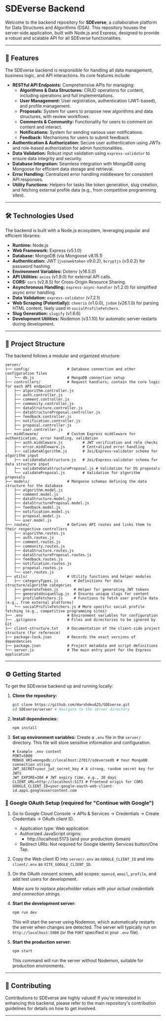 # SDEverse Backend

Welcome to the backend repository for **SDEverse**, a collaborative platform for Data Structures and Algorithms (DSA). This repository houses the server-side application, built with Node.js and Express, designed to provide a robust and scalable API for all SDEverse functionalities.

---

## 🚀 Features

The SDEverse backend is responsible for handling all data management, business logic, and API interactions. Its core features include:

* **RESTful API Endpoints:** Comprehensive APIs for managing:
  * **Algorithms & Data Structures:** CRUD operations for content, including operations and full implementations.
  * **User Management:** User registration, authentication (JWT-based), and profile management.
  * **Proposals:** System for users to propose new algorithms and data structures, with review workflows.
  * **Comments & Community:** Functionality for users to comment on content and interact.
  * **Notifications:** System for sending various user notifications.
  * **Feedback:** Mechanisms for users to submit feedback.
* **Authentication & Authorization:** Secure user authentication using JWTs and role-based authorization for admin functionalities.
* **Data Validation:** Robust input validation using `express-validator` to ensure data integrity and security.
* **Database Integration:** Seamless integration with MongoDB using Mongoose for efficient data storage and retrieval.
* **Error Handling:** Centralized error handling middleware for consistent API responses.
* **Utility Functions:** Helpers for tasks like token generation, slug creation, and fetching external profile data (e.g., from competitive programming sites).

---

## 🛠️ Technologies Used

The backend is built with a Node.js ecosystem, leveraging popular and efficient libraries:

* **Runtime:** Node.js
* **Web Framework:** Express (v5.1.0)
* **Database:** MongoDB (via Mongoose v8.15.1)
* **Authentication:** JWT (`jsonwebtoken` v9.0.2), `bcryptjs` (v3.0.2) for password hashing.
* **Environment Variables:** Dotenv (v16.5.0)
* **API Utilities:** `axios` (v1.9.0) for external API calls.
* **CORS:** `cors` (v2.8.5) for Cross-Origin Resource Sharing.
* **Asynchronous Handling:** `express-async-handler` (v1.2.0) for simplified async error handling.
* **Data Validation:** `express-validator` (v7.2.1)
* **Web Scraping (Potentially):** `cheerio` (v1.0.0), `jsdom` (v26.1.0) for parsing HTML content, likely used in `socialProfileFetchers`.
* **Slug Generation:** `slugify` (v1.6.6)
* **Development Utilities:** Nodemon (v3.1.10) for automatic server restarts during development.

---

## 📁 Project Structure

The backend follows a modular and organized structure:

```
server/
├── config/                 # Database connection and other configuration files
│   └── db.js               # MongoDB connection setup
├── controllers/            # Request handlers; contain the core logic for each API endpoint
│   ├── algorithm.controller.js
│   ├── auth.controller.js
│   ├── comment.controller.js
│   ├── community.controller.js
│   ├── dataStructure.controller.js
│   ├── dataStructureProposal.controller.js
│   ├── feedback.controller.js
│   ├── notification.controller.js
│   ├── proposal.controller.js
│   └── user.controller.js
├── middleware/             # Custom Express middleware for authentication, error handling, validation
│   ├── auth.middleware.js         # JWT verification and role checks
│   ├── error.middleware.js        # Centralized error handling
│   ├── validateAlgorithm.js       # Joi/Express-validator schema for algorithm input
│   ├── validateDataStructure.js   # Joi/Express-validator schema for data structure input
│   ├── validateDataStructureProposal.js # Validation for DS proposals
│   └── validateProposal.js        # Validation for algorithm proposals
├── models/                 # Mongoose schemas defining the data structure for the database
│   ├── algorithm.model.js
│   ├── comment.model.js
│   ├── dataStructure.model.js
│   ├── dataStructureProposal.model.js
│   ├── feedback.model.js
│   ├── notification.model.js
│   ├── proposal.model.js
│   └── user.model.js
├── routes/                 # Defines API routes and links them to their respective controllers
│   ├── algorithm.routes.js
│   ├── auth.routes.js
│   ├── comment.routes.js
│   ├── community.routes.js
│   ├── dataStructure.routes.js
│   ├── dataStructureProposal.routes.js
│   ├── feedback.routes.js
│   ├── notification.routes.js
│   ├── proposal.routes.js
│   └── user.routes.js
├── utils/                  # Utility functions and helper modules
│   ├── categoryTypes.js       # Definitions for data structure/algorithm categories
│   ├── generateToken.js       # Helper for generating JWT tokens
│   ├── generateUniqueSlug.js  # Ensures unique slugs for content
│   ├── profileFetchers.js     # Functions to fetch user profile data (e.g., from external platforms)
│   └── socialProfileFetchers.js # More specific social profile fetching (e.g., competitive programming sites)
├── .env                    # Environment variables for configuration
├── .gitignore              # Files and directories to be ignored by Git
├── client-structure.txt    # Documentation of the client-side project structure (for reference)
├── package-lock.json       # Records the exact versions of dependencies
├── package.json            # Project metadata and script definitions
└── server.js               # The main entry point for the Express application
```

---

## ⚙️ Getting Started

To get the SDEverse backend up and running locally:

1. **Clone the repository:**
   ```bash
   git clone https://github.com/Harshdev625/SDEverse.git
   cd SDEverse/server # Navigate to the server directory
   ```
2. **Install dependencies:**
   ```bash
   npm install
   ```
3. **Set up environment variables:**
   Create a `.env` file in the `server/` directory. This file will store sensitive information and configuration.
   ```
   # Example .env content
   PORT=5000
   MONGO_URI=mongodb://localhost:27017/sdeversedb # Your MongoDB connection string
   JWT_SECRET=your_jwt_secret_key # A strong, random secret key for JWTs
   JWT_EXPIRE=30d # JWT expiry time, e.g., 30 days
   CLIENT_URL=http://localhost:5173 # Frontend origin for CORS
   GOOGLE_CLIENT_ID=your-google-oauth-web-client-id.apps.googleusercontent.com
   ```

### 🔐 Google OAuth Setup (required for "Continue with Google")

1. Go to Google Cloud Console → APIs & Services → Credentials → Create Credentials → OAuth client ID.

   - Application type: Web application
   - Authorized JavaScript origins:
     - http://localhost:5173 (and your production domain)
   - Redirect URIs: Not required for Google Identity Services button/One Tap.
2. Copy the Web client ID into `server/.env` as `GOOGLE_CLIENT_ID` and into `client/.env` as `VITE_GOOGLE_CLIENT_ID`.
3. On the OAuth consent screen, add scopes: `openid`, `email`, `profile`, and add test users for development.

   *Make sure to replace placeholder values with your actual credentials and connection strings.*
4. **Start the development server:**

   ```bash
   npm run dev
   ```

   This will start the server using Nodemon, which automatically restarts the server when changes are detected. The server will typically run on `http://localhost:5000` (or the `PORT` specified in your `.env` file).
5. **Start the production server:**

   ```bash
   npm start
   ```

   This command will run the server without Nodemon, suitable for production environments.

---

## 🤝 Contributing

Contributions to SDEverse are highly valued! If you're interested in enhancing this backend, please refer to the main repository's contribution guidelines for details on how to get involved.

---
